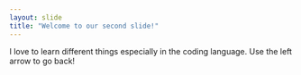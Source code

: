 ```yaml
---
layout: slide
title: "Welcome to our second slide!"
---
```

I love to learn different things especially in the coding language.
Use the left arrow to go back!

